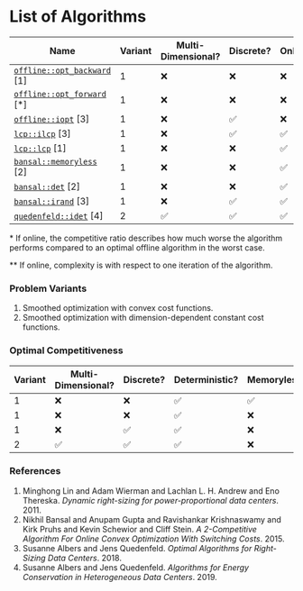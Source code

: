 # List of Algorithms

| Name                                             | Variant | Multi-Dimensional? | Discrete? | Online? | Competitiveness* | Complexity** |
| -----------------------------------------------  | ------- | ------------------ | --------- | ------- | ---------------- | ------------ |
| [`offline::opt_backward`](offline/opt.rs) [1]    | 1       | ❌                 | ❌        | ❌      |                  | ?            |
| [`offline::opt_forward`](offline/opt.rs) [*]     | 1       | ❌                 | ❌        | ❌      |                  | ?            |
| [`offline::iopt`](offline/iopt.rs) [3]           | 1       | ❌                 | ✅        | ❌      |                  | O(T log m)   |
| [`lcp::ilcp`](lcp/ilcp.rs) [3]                   | 1       | ❌                 | ✅        | ✅      | 3-competitive    | ?            |
| [`lcp::lcp`](lcp/lcp.rs) [1]                     | 1       | ❌                 | ❌        | ✅      | 3-competitive    | ?            |
| [`bansal::memoryless`](bansal/memoryless.rs) [2] | 1       | ❌                 | ❌        | ✅      | 3-competitive    | ?            |
| [`bansal::det`](bansal/det.rs) [2]               | 1       | ❌                 | ❌        | ✅      | 2-competitive    | ?            |
| [`bansal::irand`](bansal/irand.rs) [3]           | 1       | ❌                 | ✅        | ✅      | 2-competitive    | ?            |
| [`quedenfeld::idet`](quedenfeld/idet.rs) [4]     | 2       | ✅                 | ✅        | ✅      | 2d-competitive   | ?            |

\* If online, the competitive ratio describes how much worse the algorithm performs compared to an optimal offline algorithm in the worst case.

\*\* If online, complexity is with respect to one iteration of the algorithm.

### Problem Variants

1. Smoothed optimization with convex cost functions.
2. Smoothed optimization with dimension-dependent constant cost functions.

### Optimal Competitiveness

| Variant | Multi-Dimensional? | Discrete? | Deterministic? | Memoryless? | Optimal Competitiveness |
| ------- | ------------------ | --------- | -------------- | ----------- | ----------------------- |
| 1       | ❌                 | ❌        | ✅             | ✅          | 3-competitive           |
| 1       | ❌                 | ❌        | ✅             | ❌          | 2-competitive           |
| 1       | ❌                 | ✅        | ✅             | ❌          | 3-competitive           |
| 2       | ✅                 | ✅        | ✅             | ❌          | 2d-competitive          |

### References

1. Minghong Lin and Adam Wierman and Lachlan L. H. Andrew and Eno Thereska. _Dynamic right-sizing for power-proportional data centers_. 2011.
2. Nikhil Bansal and Anupam Gupta and Ravishankar Krishnaswamy and Kirk Pruhs and Kevin Schewior and Cliff Stein. _A 2-Competitive Algorithm For Online Convex Optimization With Switching Costs_. 2015.
3. Susanne Albers and Jens Quedenfeld. _Optimal Algorithms for Right-Sizing Data Centers_. 2018.
4. Susanne Albers and Jens Quedenfeld. _Algorithms for Energy Conservation in Heterogeneous Data Centers_. 2019.
